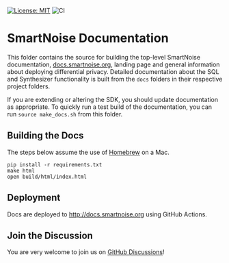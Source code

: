 [![License: MIT](https://img.shields.io/badge/License-MIT-yellow.svg)](https://opensource.org/licenses/MIT)
![CI](https://github.com/opendp/opendp-documentation/actions/workflows/main.yml/badge.svg)

# SmartNoise Documentation

This folder contains the source for building the top-level SmartNoise documentation, [docs.smartnoise.org](https://docs.smartnoise.org), landing page and general information about deploying differential privacy.  Detailed documentation about the SQL and Synthesizer functionality is built from the `docs` folders in their respective project folders.

If you are extending or altering the SDK, you should update documentation as appropriate.  To quickly run a test build of the documentation, you can run `source make_docs.sh` from this folder.

## Building the Docs

The steps below assume the use of [Homebrew] on a Mac.

[Homebrew]: https://brew.sh

```shell
pip install -r requirements.txt
make html
open build/html/index.html
```

## Deployment

Docs are deployed to http://docs.smartnoise.org using GitHub Actions.


## Join the Discussion

You are very welcome to join us on [GitHub Discussions][]!

[GitHub Discussions]: https://github.com/opendp/opendp/discussions
